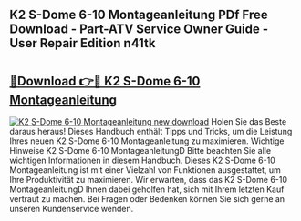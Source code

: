 ## K2 S-Dome 6-10 Montageanleitung PDf Free Download - Part-ATV Service Owner Guide - User Repair Edition n41tk

# <h2><a href="http://df760o.blite.top/?on=K2+S-Dome+6-10+Montageanleitung">🔗Download 👉🔴 K2 S-Dome 6-10 Montageanleitung</a></h2>

[![K2 S-Dome 6-10 Montageanleitung new download](https://i.imgur.com/lujVjoI.png)](http://df760o.blite.top/?on=K2+S-Dome+6-10+Montageanleitung)
Holen Sie das Beste daraus heraus! Dieses Handbuch enthält Tipps und Tricks, um die Leistung Ihres neuen K2 S-Dome 6-10 Montageanleitung zu maximieren. Wichtige Hinweise K2 S-Dome 6-10 MontageanleitungD Bitte beachten Sie alle wichtigen Informationen in diesem Handbuch. Dieses K2 S-Dome 6-10 Montageanleitung ist mit einer Vielzahl von Funktionen ausgestattet, um Ihre Produktivität zu maximieren. Wir erwarten, dass das K2 S-Dome 6-10 MontageanleitungD Ihnen dabei geholfen hat, sich mit Ihrem letzten Kauf vertraut zu machen. Bei Fragen oder Bedenken können Sie sich gerne an unseren Kundenservice wenden.
